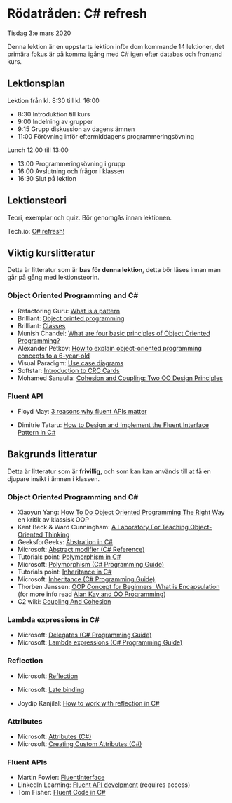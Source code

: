 # Rödatråden: C# refresh

Tisdag 3:e mars 2020

Denna lektion är en uppstarts lektion inför dom kommande 14 lektioner, det primära fokus är på komma igång med C# igen efter databas och frontend kurs.

## Lektionsplan
Lektion från kl. 8:30 till kl. 16:00

* 8:30 Introduktion till kurs
* 9:00 Indelning av grupper
* 9:15 Grupp diskussion av dagens ämnen
* 11:00 Förövning inför eftermiddagens programmeringsövning

Lunch 12:00 till 13:00

* 13:00 Programmeringsövning i grupp
* 16:00 Avslutning och frågor i klassen
* 16:30 Slut på lektion

## Lektionsteori

Teori, exemplar och quiz. Bör genomgås innan lektionen.

Tech.io: [C# refresh!](https://tech.io/playgrounds/52999/c-refresh/welcome)

## Viktig kurslitteratur

Detta är litteratur som är **bas för denna lektion**, detta bör läses innan man går på gång med lektionsteorin.

### Object Oriented Programming and C#

* Refactoring Guru: [What is a pattern](https://refactoring.guru/design-patterns/what-is-pattern)
* Brilliant: [Object orinted programming](https://brilliant.org/wiki/object-oriented-programming/)
* Brilliant: [Classes](https://brilliant.org/wiki/classes-oop/)
* Munish Chandel: [What are four basic principles of Object Oriented Programming?](https://medium.com/@cancerian0684/what-are-four-basic-principles-of-object-oriented-programming-645af8b43727)
* Alexander Petkov: [How to explain object-oriented programming concepts to a 6-year-old](https://www.freecodecamp.org/news/object-oriented-programming-concepts-21bb035f7260/)
* Visual Paradigm: [Use case diagrams](https://www.visual-paradigm.com/guide/uml-unified-modeling-language/what-is-use-case-diagram/)
* Softstar: [Introduction to CRC Cards](http://lore.ua.ac.be/Teaching/SE3BAC/CRCIntro.pdf)
* Mohamed Sanaulla: [Cohesion and Coupling: Two OO Design Principles](https://sanaulla.info/2008/06/26/cohesion-and-coupling-two-oo-design-principles/)

### Fluent API

* Floyd May: [3 reasons why fluent APIs matter](https://www.pluralsight.com/blog/software-development/about-fluent-api)

* Dimitrie Tataru: [How to Design and Implement the Fluent Interface Pattern in C#](https://assist-software.net/blog/design-and-implement-fluent-interface-pattern-c)


## Bakgrunds litteratur
Detta är litteratur som är **frivillig**, och som kan kan används till at få en djupare insikt i ämnen i klassen.

### Object Oriented Programming and C#

* Xiaoyun Yang: [How To Do Object Oriented Programming The Right Way](https://codeburst.io/how-to-do-object-oriented-programming-the-right-way-1339c1a25286) en kritik av klassisk OOP
* Kent Beck & Ward Cunningham: [A Laboratory For Teaching  Object-Oriented Thinking](http://c2.com/doc/oopsla89/paper.html)
* GeeksforGeeks: [Abstration in C#](https://www.geeksforgeeks.org/c-sharp-abstraction/)
* Microsoft: [Abstract modifier (C# Reference)](https://docs.microsoft.com/en-us/dotnet/csharp/language-reference/keywords/abstract)
* Tutorials point: [Polymorphism in C#](https://www.tutorialspoint.com/csharp/csharp_polymorphism.htm)
* Microsoft: [Polymorphism (C# Programming Guide)](https://docs.microsoft.com/en-us/dotnet/csharp/programming-guide/classes-and-structs/polymorphism) 
* Tutorials point: [Inheritance in C#](https://www.tutorialspoint.com/csharp/csharp_inheritance.htm)
* Microsoft: [Inheritance (C# Programming Guide)](https://docs.microsoft.com/en-us/dotnet/csharp/programming-guide/classes-and-structs/inheritance)
* Thorben Janssen: [OOP Concept for Beginners: What is Encapsulation](https://stackify.com/oop-concept-for-beginners-what-is-encapsulation/)
  (for more info read [Alan Kay and OO Programming](https://ovid.github.io/articles/alan-kay-and-oo-programming.html))
* C2 wiki: [Coupling And Cohesion](https://wiki.c2.com/?CouplingAndCohesion)

### Lambda expressions in C#

* Microsoft: [Delegates (C# Programming Guide)](https://docs.microsoft.com/en-us/dotnet/csharp/programming-guide/delegates/)
* Microsoft: [Lambda expressions (C# Programming Guide)](https://docs.microsoft.com/en-us/dotnet/csharp/programming-guide/statements-expressions-operators/lambda-expressions)

### Reflection

* Microsoft: [Reflection](https://docs.microsoft.com/en-us/dotnet/csharp/programming-guide/concepts/reflection)

* Microsoft: [Late binding](https://docs.microsoft.com/en-us/dotnet/framework/reflection-and-codedom/dynamically-loading-and-using-types)

* Joydip Kanjilal: [How to work with reflection in C#](https://www.infoworld.com/article/3027240/how-to-work-with-reflection-in-c.html)

### Attributes

* Microsoft: [Attributes (C#)](https://docs.microsoft.com/en-us/dotnet/csharp/programming-guide/concepts/attributes/)
* Microsoft: [Creating Custom Attributes (C#)](https://docs.microsoft.com/en-us/dotnet/csharp/programming-guide/concepts/attributes/creating-custom-attributes)

### Fluent APIs

* Martin Fowler: [FluentInterface](https://martinfowler.com/bliki/FluentInterface.html)
* LinkedIn Learning: [Fluent API develpment](https://www.linkedin.com/learning/fluent-api-development-in-c-sharp/) (requires access)
* Tom Fisher: [Fluent Code in C#](https://www.red-gate.com/simple-talk/dotnet/net-framework/fluent-code-in-c/)